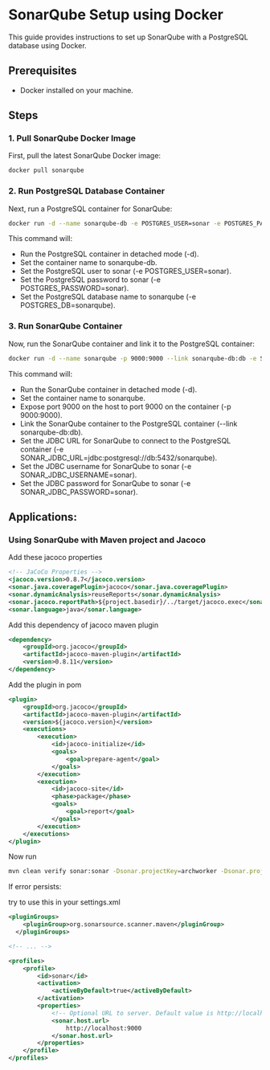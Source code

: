 # SonarQube Setup using Docker

This guide provides instructions to set up SonarQube with a PostgreSQL database using Docker.

## Prerequisites

- Docker installed on your machine.

## Steps

### 1. Pull SonarQube Docker Image

First, pull the latest SonarQube Docker image:

```sh
docker pull sonarqube
```

### 2. Run PostgreSQL Database Container

Next, run a PostgreSQL container for SonarQube:
```sh
docker run -d --name sonarqube-db -e POSTGRES_USER=sonar -e POSTGRES_PASSWORD=sonar -e POSTGRES_DB=sonarqube postgres:alpine
```
This command will:

-   Run the PostgreSQL container in detached mode (-d).
-   Set the container name to sonarqube-db.
- Set the PostgreSQL user to sonar (-e POSTGRES_USER=sonar).
- Set the PostgreSQL password to sonar (-e POSTGRES_PASSWORD=sonar).
- Set the PostgreSQL database name to sonarqube (-e POSTGRES_DB=sonarqube).

### 3. Run SonarQube Container
Now, run the SonarQube container and link it to the PostgreSQL container:

```sh
docker run -d --name sonarqube -p 9000:9000 --link sonarqube-db:db -e SONAR_JDBC_URL=jdbc:postgresql://db:5432/sonarqube -e SONAR_JDBC_USERNAME=sonar -e SONAR_JDBC_PASSWORD=sonar sonarqube
```

This command will:

- Run the SonarQube container in detached mode (-d).
- Set the container name to sonarqube.
- Expose port 9000 on the host to port 9000 on the container (-p 9000:9000).
- Link the SonarQube container to the PostgreSQL container (--link sonarqube-db:db).
- Set the JDBC URL for SonarQube to connect to the PostgreSQL container (-e SONAR_JDBC_URL=jdbc:postgresql://db:5432/sonarqube).
- Set the JDBC username for SonarQube to sonar (-e SONAR_JDBC_USERNAME=sonar).
- Set the JDBC password for SonarQube to sonar (-e SONAR_JDBC_PASSWORD=sonar).

## Applications:

### Using SonarQube with Maven project and Jacoco

Add these jacoco properties
```xml
<!-- JaCoCo Properties -->
<jacoco.version>0.8.7</jacoco.version>
<sonar.java.coveragePlugin>jacoco</sonar.java.coveragePlugin>
<sonar.dynamicAnalysis>reuseReports</sonar.dynamicAnalysis>
<sonar.jacoco.reportPath>${project.basedir}/../target/jacoco.exec</sonar.jacoco.reportPath>
<sonar.language>java</sonar.language>
```

Add this dependency of jacoco maven plugin
```xml
<dependency>
    <groupId>org.jacoco</groupId>
    <artifactId>jacoco-maven-plugin</artifactId>
    <version>0.8.11</version>
</dependency>
```

Add the plugin in pom
```xml
<plugin>
    <groupId>org.jacoco</groupId>
    <artifactId>jacoco-maven-plugin</artifactId>
    <version>${jacoco.version}</version>
    <executions>
        <execution>
            <id>jacoco-initialize</id>
            <goals>
                <goal>prepare-agent</goal>
            </goals>
        </execution>
        <execution>
            <id>jacoco-site</id>
            <phase>package</phase>
            <goals>
                <goal>report</goal>
            </goals>
        </execution>
    </executions>
</plugin>
```

Now run
```sh 
mvn clean verify sonar:sonar -Dsonar.projectKey=archworker -Dsonar.projectName='archworker' -Dsonar.host.url=http://localhost:9000 -Dsonar.token=<Your-token>
```

If error persists:

try to use this in your settings.xml
```xml
<pluginGroups>
	<pluginGroup>org.sonarsource.scanner.maven</pluginGroup>
  </pluginGroups>

<!-- ... -->

<profiles>
    <profile>
        <id>sonar</id>
        <activation>
            <activeByDefault>true</activeByDefault>
        </activation>
        <properties>
            <!-- Optional URL to server. Default value is http://localhost:9000 -->
            <sonar.host.url>
                http://localhost:9000
            </sonar.host.url>
        </properties>
    </profile>
</profiles>
```